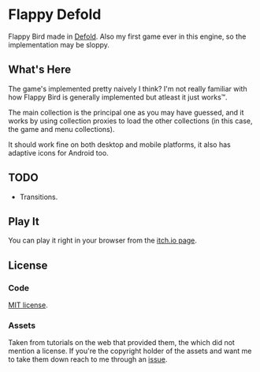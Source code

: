 # Flappy Defold

Flappy Bird made in [Defold](https://defold.com/). Also my first game ever in this engine, so
the implementation may be sloppy.

## What's Here

The game's implemented pretty naively I think? I'm not really familiar with how Flappy Bird is generally
implemented but atleast it just works™.

The main collection is the principal one as you may have guessed, and it works by using collection proxies
to load the other collections (in this case, the game and menu collections).

It should work fine on both desktop and mobile platforms, it also has adaptive icons for Android too.

## TODO

- Transitions.

## Play It

You can play it right in your browser from the [itch.io page](https://chadow.itch.io/flappy-defold).

## License

### Code

[MIT license](/LICENSE).

### Assets

Taken from tutorials on the web that provided them, the which did not mention a license. If you're
the copyright holder of the assets and want me to take them down reach to me through an [issue](https://github.com/Chadowo/flappy-defold/issues/new). 

